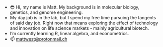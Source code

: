 - 😎 Hi, my name is Matt. My background is in molecular biology, genetics, and genome engineering. 
- My day job is in the lab, but I spend my free time pursuing the tangents of said day job. Right now that means exploring the effect of technology and innovation on life science markets - mainly agricultural biotech. 
- I’m currently learning R, linear algebra, and econometrics.
- 📫 mattwest@protonmail.ch

<!---
matty-west/matty-west is a ✨ special ✨ repository because its `README.md` (this file) appears on your GitHub profile.
You can click the Preview link to take a look at your changes.
--->
